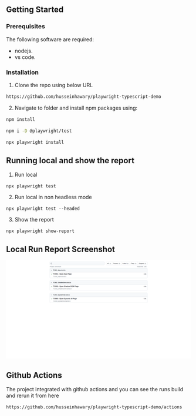 

## Getting Started

### Prerequisites

The following software are required:

- nodejs.
- vs code.

### Installation

1. Clone the repo using below URL

```sh
https://github.com/husseinhawary/playwright-typescript-demo
```

2. Navigate to folder and install npm packages using:

```sh
npm install
```

```sh
npm i -D @playwright/test
```

```sh
npx playwright install
```

## Running local and show the report

1. Run local
```JS
npx playwright test
```
2. Run local in non headless mode
```JS
npx playwright test --headed
```
3. Show the report
```JS
npx playwright show-report
```
## Local Run Report Screenshot
![images/Playwright-Test-Report.png](Playwright-Test-Report.png)

## Github Actions
  The project integrated with github actions and you can see the runs build and rerun it from here 
```JS
https://github.com/husseinhawary/playwright-typescript-demo/actions
```
